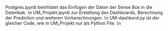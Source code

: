 Postgres.ipynb beinhlatet das Einfügen der Daten der Sense Box in die Datenbak. \n
UM_Projekt.ipynb zur Erstellung des Dashboards, Berechnung der Prediction und weiteren Vorberechnungen. \n
UM-dashbord.py ist der gleicher Code, wie in UM_Projekt nur als Python File. \n
